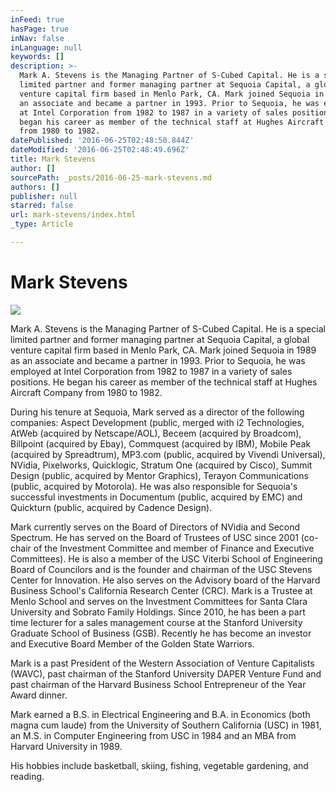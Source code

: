 ```yaml
---
inFeed: true
hasPage: true
inNav: false
inLanguage: null
keywords: []
description: >-
  Mark A. Stevens is the Managing Partner of S-Cubed Capital. He is a special
  limited partner and former managing partner at Sequoia Capital, a global
  venture capital firm based in Menlo Park, CA. Mark joined Sequoia in 1989 as
  an associate and became a partner in 1993. Prior to Sequoia, he was employed
  at Intel Corporation from 1982 to 1987 in a variety of sales positions. He
  began his career as member of the technical staff at Hughes Aircraft Company
  from 1980 to 1982.
datePublished: '2016-06-25T02:48:50.844Z'
dateModified: '2016-06-25T02:48:49.696Z'
title: Mark Stevens
author: []
sourcePath: _posts/2016-06-25-mark-stevens.md
authors: []
publisher: null
starred: false
url: mark-stevens/index.html
_type: Article

---
```

# Mark Stevens
![](https://the-grid-user-content.s3-us-west-2.amazonaws.com/c3db8a20-7619-4900-a486-a954c8852d78.jpg)

Mark A. Stevens is the Managing Partner of S-Cubed Capital. He is a special limited partner and former managing partner at Sequoia Capital, a global venture capital firm based in Menlo Park, CA. Mark joined Sequoia in 1989 as an associate and became a partner in 1993\. Prior to Sequoia, he was employed at Intel Corporation from 1982 to 1987 in a variety of sales positions. He began his career as member of the technical staff at Hughes Aircraft Company from 1980 to 1982\.

During his tenure at Sequoia, Mark served as a director of the following companies: Aspect Development (public, merged with i2 Technologies, AtWeb (acquired by Netscape/AOL), Beceem (acquired by Broadcom), Billpoint (acquired by Ebay), Commquest (acquired by IBM), Mobile Peak (acquired by Spreadtrum), MP3.com (public, acquired by Vivendi Universal), NVidia, Pixelworks, Quicklogic, Stratum One (acquired by Cisco), Summit Design (public, acquired by Mentor Graphics), Terayon Communications (public, acquired by Motorola). He was also responsible for Sequoia's successful investments in Documentum (public, acquired by EMC) and Quickturn (public, acquired by Cadence Design).

Mark currently serves on the Board of Directors of NVidia and Second Spectrum. He has served on the Board of Trustees of USC since 2001 (co-chair of the Investment Committee and member of Finance and Executive Committees). He is also a member of the USC Viterbi School of Engineering Board of Councilors and is the founder and chairman of the USC Stevens Center for Innovation. He also serves on the Advisory board of the Harvard Business School's California Research Center (CRC). Mark is a Trustee at Menlo School and serves on the Investment Committees for Santa Clara University and Sobrato Family Holdings. Since 2010, he has been a part time lecturer for a sales management course at the Stanford University Graduate School of Business (GSB). Recently he has become an investor and Executive Board Member of the Golden State Warriors.

Mark is a past President of the Western Association of Venture Capitalists (WAVC), past chairman of the Stanford University DAPER Venture Fund and past chairman of the Harvard Business School Entrepreneur of the Year Award dinner.

Mark earned a B.S. in Electrical Engineering and B.A. in Economics (both magna cum laude) from the University of Southern California (USC) in 1981, an M.S. in Computer Engineering from USC in 1984 and an MBA from Harvard University in 1989\.

His hobbies include basketball, skiing, fishing, vegetable gardening, and reading.